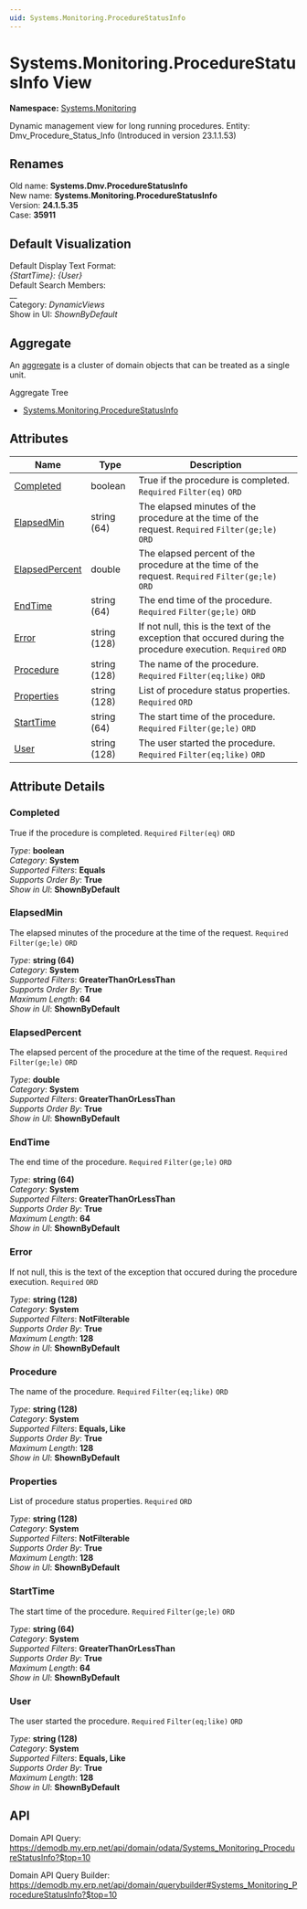 ```yaml
---
uid: Systems.Monitoring.ProcedureStatusInfo
---
```

# Systems.Monitoring.ProcedureStatusInfo View

**Namespace:** [Systems.Monitoring](Systems.Monitoring.md)  

Dynamic management view for long running procedures. Entity: Dmv_Procedure_Status_Info (Introduced in version 23.1.1.53)

## Renames

Old name: **Systems.Dmv.ProcedureStatusInfo**  
New name: **Systems.Monitoring.ProcedureStatusInfo**  
Version: **24.1.5.35**  
Case: **35911**  



## Default Visualization
Default Display Text Format:  
_{StartTime}: {User}_  
Default Search Members:  
__  
Category:  _DynamicViews_  
Show in UI:  _ShownByDefault_  

## Aggregate
An [aggregate](https://docs.erp.net/tech/advanced/concepts/aggregates.html) is a cluster of domain objects that can be treated as a single unit.  

Aggregate Tree  
* [Systems.Monitoring.ProcedureStatusInfo](Systems.Monitoring.ProcedureStatusInfo.md)  

## Attributes

| Name | Type | Description |
| ---- | ---- | --- |
| [Completed](Systems.Monitoring.ProcedureStatusInfo.md#completed) | boolean | True if the procedure is completed. `Required` `Filter(eq)` `ORD` 
| [ElapsedMin](Systems.Monitoring.ProcedureStatusInfo.md#elapsedmin) | string (64) | The elapsed minutes of the procedure at the time of the request. `Required` `Filter(ge;le)` `ORD` 
| [ElapsedPercent](Systems.Monitoring.ProcedureStatusInfo.md#elapsedpercent) | double | The elapsed percent of the procedure at the time of the request. `Required` `Filter(ge;le)` `ORD` 
| [EndTime](Systems.Monitoring.ProcedureStatusInfo.md#endtime) | string (64) | The end time of the procedure. `Required` `Filter(ge;le)` `ORD` 
| [Error](Systems.Monitoring.ProcedureStatusInfo.md#error) | string (128) | If not null, this is the text of the exception that occured during the procedure execution. `Required` `ORD` 
| [Procedure](Systems.Monitoring.ProcedureStatusInfo.md#procedure) | string (128) | The name of the procedure. `Required` `Filter(eq;like)` `ORD` 
| [Properties](Systems.Monitoring.ProcedureStatusInfo.md#properties) | string (128) | List of procedure status properties. `Required` `ORD` 
| [StartTime](Systems.Monitoring.ProcedureStatusInfo.md#starttime) | string (64) | The start time of the procedure. `Required` `Filter(ge;le)` `ORD` 
| [User](Systems.Monitoring.ProcedureStatusInfo.md#user) | string (128) | The user started the procedure. `Required` `Filter(eq;like)` `ORD` 


## Attribute Details

### Completed

True if the procedure is completed. `Required` `Filter(eq)` `ORD`

_Type_: **boolean**  
_Category_: **System**  
_Supported Filters_: **Equals**  
_Supports Order By_: **True**  
_Show in UI_: **ShownByDefault**  

### ElapsedMin

The elapsed minutes of the procedure at the time of the request. `Required` `Filter(ge;le)` `ORD`

_Type_: **string (64)**  
_Category_: **System**  
_Supported Filters_: **GreaterThanOrLessThan**  
_Supports Order By_: **True**  
_Maximum Length_: **64**  
_Show in UI_: **ShownByDefault**  

### ElapsedPercent

The elapsed percent of the procedure at the time of the request. `Required` `Filter(ge;le)` `ORD`

_Type_: **double**  
_Category_: **System**  
_Supported Filters_: **GreaterThanOrLessThan**  
_Supports Order By_: **True**  
_Show in UI_: **ShownByDefault**  

### EndTime

The end time of the procedure. `Required` `Filter(ge;le)` `ORD`

_Type_: **string (64)**  
_Category_: **System**  
_Supported Filters_: **GreaterThanOrLessThan**  
_Supports Order By_: **True**  
_Maximum Length_: **64**  
_Show in UI_: **ShownByDefault**  

### Error

If not null, this is the text of the exception that occured during the procedure execution. `Required` `ORD`

_Type_: **string (128)**  
_Category_: **System**  
_Supported Filters_: **NotFilterable**  
_Supports Order By_: **True**  
_Maximum Length_: **128**  
_Show in UI_: **ShownByDefault**  

### Procedure

The name of the procedure. `Required` `Filter(eq;like)` `ORD`

_Type_: **string (128)**  
_Category_: **System**  
_Supported Filters_: **Equals, Like**  
_Supports Order By_: **True**  
_Maximum Length_: **128**  
_Show in UI_: **ShownByDefault**  

### Properties

List of procedure status properties. `Required` `ORD`

_Type_: **string (128)**  
_Category_: **System**  
_Supported Filters_: **NotFilterable**  
_Supports Order By_: **True**  
_Maximum Length_: **128**  
_Show in UI_: **ShownByDefault**  

### StartTime

The start time of the procedure. `Required` `Filter(ge;le)` `ORD`

_Type_: **string (64)**  
_Category_: **System**  
_Supported Filters_: **GreaterThanOrLessThan**  
_Supports Order By_: **True**  
_Maximum Length_: **64**  
_Show in UI_: **ShownByDefault**  

### User

The user started the procedure. `Required` `Filter(eq;like)` `ORD`

_Type_: **string (128)**  
_Category_: **System**  
_Supported Filters_: **Equals, Like**  
_Supports Order By_: **True**  
_Maximum Length_: **128**  
_Show in UI_: **ShownByDefault**  


## API

Domain API Query:
<https://demodb.my.erp.net/api/domain/odata/Systems_Monitoring_ProcedureStatusInfo?$top=10>

Domain API Query Builder:
<https://demodb.my.erp.net/api/domain/querybuilder#Systems_Monitoring_ProcedureStatusInfo?$top=10>

